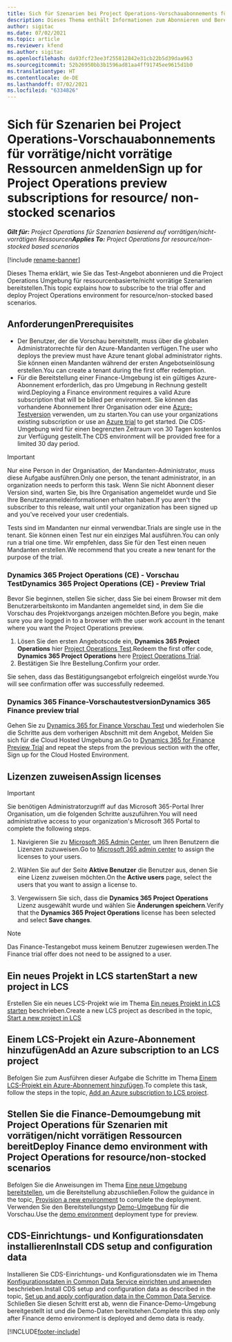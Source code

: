 ```yaml
---
title: Sich für Szenarien bei Project Operations-Vorschauabonnements für vorrätige/nicht vorrätige Ressourcen anmelden
description: Dieses Thema enthält Informationen zum Abonnieren und Bereitstellen von Project Operations für Szenarien mit vorrätigen/nicht vorrätigen Ressourcen.
author: sigitac
ms.date: 07/02/2021
ms.topic: article
ms.reviewer: kfend
ms.author: sigitac
ms.openlocfilehash: da93fcf23ee3f255812842e31cb22b5d39daa963
ms.sourcegitcommit: 52b26950bb3b1596ad81aa4ff91745ee9615d1b0
ms.translationtype: HT
ms.contentlocale: de-DE
ms.lasthandoff: 07/02/2021
ms.locfileid: "6334826"
---
```

# <a name="sign-up-for-project-operations-preview-subscriptions-for-resource-non-stocked-scenarios"></a><span data-ttu-id="a80cc-103">Sich für Szenarien bei Project Operations-Vorschauabonnements für vorrätige/nicht vorrätige Ressourcen anmelden</span><span class="sxs-lookup"><span data-stu-id="a80cc-103">Sign up for Project Operations preview subscriptions for resource/ non-stocked scenarios</span></span>

<span data-ttu-id="a80cc-104">_**Gilt für:** Project Operations für Szenarien basierend auf vorrätigen/nicht-vorrätigen Ressourcen_</span><span class="sxs-lookup"><span data-stu-id="a80cc-104">_**Applies To:** Project Operations for resource/non-stocked based scenarios_</span></span>

[!include [rename-banner](~/includes/cc-data-platform-banner.md)]

<span data-ttu-id="a80cc-105">Dieses Thema erklärt, wie Sie das Test-Angebot abonnieren und die Project Operations Umgebung für ressourcenbasierte/nicht vorrätige Szenarien bereitstellen.</span><span class="sxs-lookup"><span data-stu-id="a80cc-105">This topic explains how to subscribe to the trial offer and deploy Project Operations environment for resource/non-stocked based scenarios.</span></span>

## <a name="prerequisites"></a><span data-ttu-id="a80cc-106">Anforderungen</span><span class="sxs-lookup"><span data-stu-id="a80cc-106">Prerequisites</span></span>
- <span data-ttu-id="a80cc-107">Der Benutzer, der die Vorschau bereitstellt, muss über die globalen Administratorrechte für den Azure-Mandanten verfügen.</span><span class="sxs-lookup"><span data-stu-id="a80cc-107">The user who deploys the preview must have Azure tenant global administrator rights.</span></span> <span data-ttu-id="a80cc-108">Sie können einen Mandanten während der ersten Angebotseinlösung erstellen.</span><span class="sxs-lookup"><span data-stu-id="a80cc-108">You can create a tenant during the first offer redemption.</span></span> 
- <span data-ttu-id="a80cc-109">Für die Bereitstellung einer Finance-Umgebung ist ein gültiges Azure-Abonnement erforderlich, das pro Umgebung in Rechnung gestellt wird.</span><span class="sxs-lookup"><span data-stu-id="a80cc-109">Deploying a Finance environment requires a valid Azure subscription that will be billed per environment.</span></span> <span data-ttu-id="a80cc-110">Sie können das vorhandene Abonnement Ihrer Organisation oder eine [Azure-Testversion](https://azure.microsoft.com/en-us/free/) verwenden, um zu starten.</span><span class="sxs-lookup"><span data-stu-id="a80cc-110">You can use your organizations existing subscription or use an [Azure trial](https://azure.microsoft.com/en-us/free/) to get started.</span></span> <span data-ttu-id="a80cc-111">Die CDS-Umgebung wird für einen begrenzten Zeitraum von 30 Tagen kostenlos zur Verfügung gestellt.</span><span class="sxs-lookup"><span data-stu-id="a80cc-111">The CDS environment will be provided free for a limited 30 day period.</span></span>

> [!IMPORTANT]
> <span data-ttu-id="a80cc-112">Nur eine Person in der Organisation, der Mandanten-Administrator, muss diese Aufgabe ausführen.</span><span class="sxs-lookup"><span data-stu-id="a80cc-112">Only one person, the tenant administrator, in an organization needs to perform this task.</span></span> <span data-ttu-id="a80cc-113">Wenn Sie nicht Abonnent dieser Version sind, warten Sie, bis Ihre Organisation angemeldet wurde und Sie Ihre Benutzeranmeldeinformationen erhalten haben.</span><span class="sxs-lookup"><span data-stu-id="a80cc-113">If you aren't the subscriber to this release, wait until your organization has been signed up and you've received your user credentials.</span></span>
> 
> <span data-ttu-id="a80cc-114">Tests sind im Mandanten nur einmal verwendbar.</span><span class="sxs-lookup"><span data-stu-id="a80cc-114">Trials are single use in the tenant.</span></span> <span data-ttu-id="a80cc-115">Sie können einen Test nur ein einziges Mal ausführen.</span><span class="sxs-lookup"><span data-stu-id="a80cc-115">You can only run a trial one time.</span></span> <span data-ttu-id="a80cc-116">Wir empfehlen, dass Sie für den Test einen neuen Mandanten erstellen.</span><span class="sxs-lookup"><span data-stu-id="a80cc-116">We recommend that you create a new tenant for the purpose of the trial.</span></span>


### <a name="dynamics-365-project-operations-ce---preview-trial"></a><span data-ttu-id="a80cc-117">Dynamics 365 Project Operations (CE) - Vorschau Test</span><span class="sxs-lookup"><span data-stu-id="a80cc-117">Dynamics 365 Project Operations (CE) - Preview Trial</span></span> 

<span data-ttu-id="a80cc-118">Bevor Sie beginnen, stellen Sie sicher, dass Sie bei einem Browser mit dem Benutzerarbeitskonto im Mandanten angemeldet sind, in dem Sie die Vorschau des Projektvorgangs anzeigen möchten.</span><span class="sxs-lookup"><span data-stu-id="a80cc-118">Before you begin, make sure you are logged in to a browser with the user work account in the tenant where you want the Project Operations preview.</span></span>

1. <span data-ttu-id="a80cc-119">Lösen Sie den ersten Angebotscode ein, **Dynamics 365 Project Operations** hier [Project Operations Test](https://aka.ms/try-po).</span><span class="sxs-lookup"><span data-stu-id="a80cc-119">Redeem the first offer code, **Dynamics 365 Project Operations** here [Project Operations Trial](https://aka.ms/try-po).</span></span>
2. <span data-ttu-id="a80cc-120">Bestätigen Sie Ihre Bestellung.</span><span class="sxs-lookup"><span data-stu-id="a80cc-120">Confirm your order.</span></span>

  <span data-ttu-id="a80cc-121">Sie sehen, dass das Bestätigungsangebot erfolgreich eingelöst wurde.</span><span class="sxs-lookup"><span data-stu-id="a80cc-121">You will see confirmation offer was successfully redeemed.</span></span>

### <a name="dynamics-365-finance-preview-trial"></a><span data-ttu-id="a80cc-122">Dynamics 365 Finance-Vorschautestversion</span><span class="sxs-lookup"><span data-stu-id="a80cc-122">Dynamics 365 Finance preview trial</span></span>

<span data-ttu-id="a80cc-123">Gehen Sie zu [Dynamics 365 for Finance Vorschau Test](https://aka.ms/trypoche) und wiederholen Sie die Schritte aus dem vorherigen Abschnitt mit dem Angebot, Melden Sie sich für die Cloud Hosted Umgebung an.</span><span class="sxs-lookup"><span data-stu-id="a80cc-123">Go to [Dynamics 365 for Finance Preview Trial](https://aka.ms/trypoche) and repeat the steps from the previous section with the offer, Sign up for the Cloud Hosted Environment.</span></span>  

## <a name="assign-licenses"></a><span data-ttu-id="a80cc-124">Lizenzen zuweisen</span><span class="sxs-lookup"><span data-stu-id="a80cc-124">Assign licenses</span></span>

> [!IMPORTANT]
> <span data-ttu-id="a80cc-125">Sie benötigen Administratorzugriff auf das Microsoft 365-Portal Ihrer Organisation, um die folgenden Schritte auszuführen.</span><span class="sxs-lookup"><span data-stu-id="a80cc-125">You will need administrative access to your organization's Microsoft 365 Portal to complete the following steps.</span></span>

1. <span data-ttu-id="a80cc-126">Navigieren Sie zu [Microsoft 365 Admin Center](https://portal.office.com/), um Ihren Benutzern die Lizenzen zuzuweisen.</span><span class="sxs-lookup"><span data-stu-id="a80cc-126">Go to [Microsoft 365 admin center](https://portal.office.com/) to assign the licenses to your users.</span></span>

2. <span data-ttu-id="a80cc-127">Wählen Sie auf der Seite **Aktive Benutzer** die Benutzer aus, denen Sie eine Lizenz zuweisen möchten.</span><span class="sxs-lookup"><span data-stu-id="a80cc-127">On the **Active users** page, select the users that you want to assign a license to.</span></span>

3. <span data-ttu-id="a80cc-128">Vergewissern Sie sich, dass die **Dynamics 365 Project Operations** Lizenz ausgewählt wurde und wählen Sie **Änderungen speichern**.</span><span class="sxs-lookup"><span data-stu-id="a80cc-128">Verify that the **Dynamics 365 Project Operations** license has been selected and select **Save changes**.</span></span>

> [!NOTE]
> <span data-ttu-id="a80cc-129">Das Finance-Testangebot muss keinem Benutzer zugewiesen werden.</span><span class="sxs-lookup"><span data-stu-id="a80cc-129">The Finance trial offer does not need to be assigned to a user.</span></span>

## <a name="start-a-new-project-in-lcs"></a><span data-ttu-id="a80cc-130">Ein neues Projekt in LCS starten</span><span class="sxs-lookup"><span data-stu-id="a80cc-130">Start a new project in LCS</span></span>

<span data-ttu-id="a80cc-131">Erstellen Sie ein neues LCS-Projekt wie im Thema [Ein neues Projekt in LCS starten](create-lcs-project.md) beschrieben.</span><span class="sxs-lookup"><span data-stu-id="a80cc-131">Create a new LCS project as described in the topic, [Start a new project in LCS](create-lcs-project.md)</span></span>

## <a name="add-an-azure-subscription-to-an-lcs-project"></a><span data-ttu-id="a80cc-132">Einem LCS-Projekt ein Azure-Abonnement hinzufügen</span><span class="sxs-lookup"><span data-stu-id="a80cc-132">Add an Azure subscription to an LCS project</span></span>

<span data-ttu-id="a80cc-133">Befolgen Sie zum Ausführen dieser Aufgabe die Schritte im Thema [Einem LCS-Projekt ein Azure-Abonnement hinzufügen](resource-add-azure-subscription-lcs-project.md).</span><span class="sxs-lookup"><span data-stu-id="a80cc-133">To complete this task, follow the steps in the topic, [Add an Azure subscription to LCS project](resource-add-azure-subscription-lcs-project.md).</span></span>

## <a name="deploy-finance-demo-environment-with-project-operations-for-resourcenon-stocked-scenarios"></a><span data-ttu-id="a80cc-134">Stellen Sie die Finance-Demoumgebung mit Project Operations für Szenarien mit vorrätigen/nicht vorrätigen Ressourcen bereit</span><span class="sxs-lookup"><span data-stu-id="a80cc-134">Deploy Finance demo environment with Project Operations for resource/non-stocked scenarios</span></span>

<span data-ttu-id="a80cc-135">Befolgen Sie die Anweisungen im Thema [Eine neue Umgebung bereitstellen](resource-provision-new-environment.md), um die Bereitstellung abzuschließen.</span><span class="sxs-lookup"><span data-stu-id="a80cc-135">Follow the guidance in the topic, [Provision a new environment](resource-provision-new-environment.md) to complete the deployment.</span></span> <span data-ttu-id="a80cc-136">Verwenden Sie den Bereitstellungstyp [Demo-Umgebung](/dynamics365/fin-ops-core/dev-itpro/deployment/deploy-demo-environment) für die Vorschau.</span><span class="sxs-lookup"><span data-stu-id="a80cc-136">Use the [demo environment](/dynamics365/fin-ops-core/dev-itpro/deployment/deploy-demo-environment) deployment type for preview.</span></span> 

## <a name="install-cds-setup-and-configuration-data"></a><span data-ttu-id="a80cc-137">CDS-Einrichtungs- und Konfigurationsdaten installieren</span><span class="sxs-lookup"><span data-stu-id="a80cc-137">Install CDS setup and configuration data</span></span>

<span data-ttu-id="a80cc-138">Installieren Sie CDS-Einrichtungs- und Konfigurationsdaten wie im Thema [Konfigurationsdaten in Common Data Service einrichten und anwenden](resource-apply-pro-setup-config-data.md) beschrieben.</span><span class="sxs-lookup"><span data-stu-id="a80cc-138">Install CDS setup and configuration data as described in the topic, [Set up and apply configuration data in the Common Data Service](resource-apply-pro-setup-config-data.md).</span></span>
<span data-ttu-id="a80cc-139">Schließen Sie diesen Schritt erst ab, wenn die Finance-Demo-Umgebung bereitgestellt ist und die Demo-Daten bereitstehen.</span><span class="sxs-lookup"><span data-stu-id="a80cc-139">Complete this step only after Finance demo environment is deployed and demo data is ready.</span></span>


[!INCLUDE[footer-include](../includes/footer-banner.md)]
